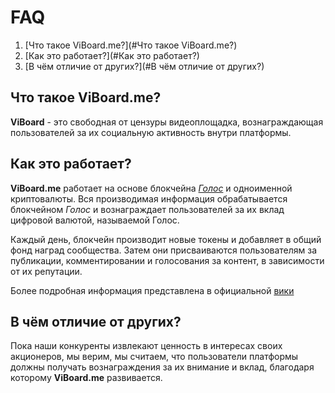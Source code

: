 # FAQ

1. [Что такое ViBoard.me?](#Что такое ViBoard.me?)
2. [Как это работает?](#Как это работает?)
3. [В чём отличие от других?](#В чём отличие от других?)


## Что такое ViBoard.me?

**ViBoard** - это свободная от цензуры видеоплощадка, вознаграждающая пользователей за их социальную активность внутри платформы. 

## Как это работает?
**ViBoard.me** работает на основе блокчейна [*Голос*](https://golos.io) и одноименной криптовалюты.  Вся производимая информация обрабатывается блокчейном *Голос* и вознаграждает пользователей за их вклад цифровой валютой, называемой Голос.

Каждый день, блокчейн производит новые токены и добавляет в общий фонд наград сообщества. Затем они присваиваются пользователям за публикации, комментировании и голосования за контент, в зависимости от их репутации.  

Более подробная информация представлена в официальной [вики](https://wiki.golos.io/)

## В чём отличие от других?

Пока наши конкуренты извлекают ценность в интересах своих акционеров, мы верим, мы считаем, что пользователи платформы должны получать вознаграждения за их внимание и вклад, благодаря которому **ViBoard.me** развивается.

